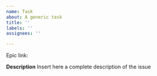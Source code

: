 ```yaml
---
name: Task
about: A generic task
title: ''
labels: ''
assignees: ''

---
```


Epic link: <here>

**Description**
Insert here a complete description of the issue

